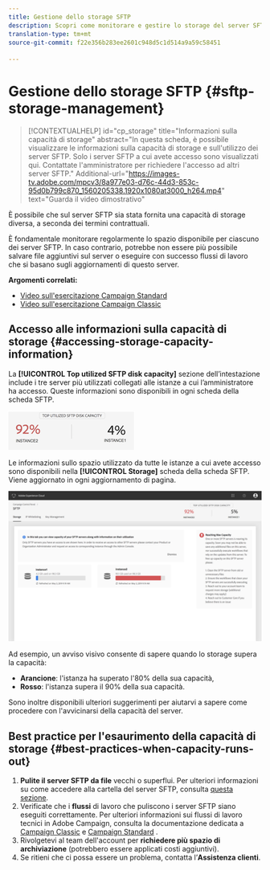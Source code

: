 ```yaml
---
title: Gestione dello storage SFTP
description: Scopri come monitorare e gestire lo storage del server SFTP
translation-type: tm+mt
source-git-commit: f22e356b283ee2601c948d5c1d514a9a59c58451

---
```



# Gestione dello storage SFTP {#sftp-storage-management}

>[!CONTEXTUALHELP]
>id=&quot;cp_storage&quot;
>title=&quot;Informazioni sulla capacità di storage&quot;
>abstract=&quot;In questa scheda, è possibile visualizzare le informazioni sulla capacità di storage e sull&#39;utilizzo dei server SFTP. Solo i server SFTP a cui avete accesso sono visualizzati qui. Contattate l&#39;amministratore per richiedere l&#39;accesso ad altri server SFTP.&quot;
>Additional-url=&quot;https://images-tv.adobe.com/mpcv3/8a977e03-d76c-44d3-853c-95d0b799c870_1560205338.1920x1080at3000_h264.mp4&quot; text=&quot;Guarda il video dimostrativo&quot;

È possibile che sul server SFTP sia stata fornita una capacità di storage diversa, a seconda dei termini contrattuali.

È fondamentale monitorare regolarmente lo spazio disponibile per ciascuno dei server SFTP. In caso contrario, potrebbe non essere più possibile salvare file aggiuntivi sul server o eseguire con successo flussi di lavoro che si basano sugli aggiornamenti di questo server.

**Argomenti correlati:**

* [Video sull&#39;esercitazione Campaign Standard](https://docs.adobe.com/content/help/en/campaign-learn/campaign-standard-tutorials/administrating/control-panel/monitoring-server-capacity-whitelisting-adding-ssh-key.html)
* [Video sull&#39;esercitazione Campaign Classic](https://docs.adobe.com/content/help/en/campaign-learn/campaign-classic-tutorials/administrating/control-panel-acc/managing-sftp-servers.html)

## Accesso alle informazioni sulla capacità di storage {#accessing-storage-capacity-information}

La **[!UICONTROL Top utilized SFTP disk capacity]** sezione dell’intestazione include i tre server più utilizzati collegati alle istanze a cui l’amministratore ha accesso. Queste informazioni sono disponibili in ogni scheda della scheda SFTP.

![](assets/control_panel_topspace.png)

Le informazioni sullo spazio utilizzato da tutte le istanze a cui avete accesso sono disponibili nella **[!UICONTROL Storage]** scheda della scheda SFTP. Viene aggiornato in ogni aggiornamento di pagina.

![](assets/control_panel_space.png)

Ad esempio, un avviso visivo consente di sapere quando lo storage supera la capacità:

* **Arancione**: l&#39;istanza ha superato l&#39;80% della sua capacità,
* **Rosso**: l&#39;istanza supera il 90% della sua capacità.

Sono inoltre disponibili ulteriori suggerimenti per aiutarvi a sapere come procedere con l&#39;avvicinarsi della capacità del server.

## Best practice per l&#39;esaurimento della capacità di storage {#best-practices-when-capacity-runs-out}

1. **Pulite il server SFTP da file** vecchi o superflui. Per ulteriori informazioni su come accedere alla cartella del server SFTP, consulta [questa sezione](../../sftp/using/logging-into-sftp-server.md).
1. Verificate che i **flussi** di lavoro che puliscono i server SFTP siano eseguiti correttamente. Per ulteriori informazioni sui flussi di lavoro tecnici in Adobe Campaign, consulta la documentazione dedicata a [Campaign Classic](https://docs.campaign.adobe.com/doc/AC/en/WKF__General_operation_Building_a_workflow.html#Technical_workflows) e [Campaign Standard](https://helpx.adobe.com/campaign/standard/administration/using/technical-workflows.html) .
1. Rivolgetevi al team dell&#39;account per **richiedere più spazio di archiviazione** (potrebbero essere applicati costi aggiuntivi).
1. Se ritieni che ci possa essere un problema, contatta l’**Assistenza clienti**.
